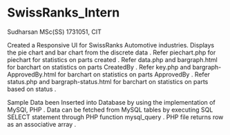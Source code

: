 # SwissRanks_Intern
Sudharsan MSc(SS) 1731051, CIT
    
Created a Responsive UI for SwissRanks Automotive industries.
Displays the pie chart and bar chart from the discrete data .
Refer piechart.php for piechart for statistics on parts created .
Refer data.php and bargraph.html for barchart on  statistics on parts CreatedBy .
Refer key.php and bargraph-ApprovedBy.html for barchart on  statistics on parts ApprovedBy . 
Refer status.php and bargraph-status.html for barchart on  statistics on parts based on status .

Sample Data been Inserted into Database by using the implementation of MySQl, PHP .
Data can be fetched from MySQL tables by executing SQL SELECT statement through PHP function mysql_query . 
PHP file returns row as an associative array .
